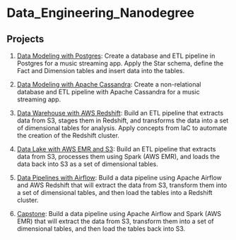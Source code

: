 # Data_Engineering_Nanodegree

## Projects
1. [Data Modeling with Postgres](1A_Data_Modeling_with_Postgres): Create a database and ETL pipeline in Postgres for a music streaming app. Apply the Star schema, define the Fact and Dimension tables and insert data into the tables.

2. [Data Modeling with Apache Cassandra](1B_Data_Modeling_with_Cassandra): Create a non-relational database and ETL pipeline with Apache Cassandra for a music streaming app.

3. [Data Warehouse with AWS Redshift](2_Data_Warehouse): Build an ETL pipeline that extracts data from S3, stages them in Redshift, and transforms the data into a set of dimensional tables for analysis. Apply concepts from IaC to automate the creation of the Redshift cluster.

4. [Data Lake with AWS EMR and S3](3_Data_Lake): Build an ETL pipeline that extracts data from S3, processes them using Spark (AWS EMR), and loads the data back into S3 as a set of dimensional tables.

5. [Data Pipelines with Airflow](4_Data_Pipelines): Build a data pipeline using Apache Airflow and AWS Redshift that will extract the data from S3, transform them into a set of dimensional tables, and then load the tables into a Redshift cluster.

6. [Capstone](5_Capstone): Build a data pipeline using Apache Airflow and Spark (AWS EMR) that will extract the data from S3, transform them into a set of dimensional tables, and then load the tables back into S3.
